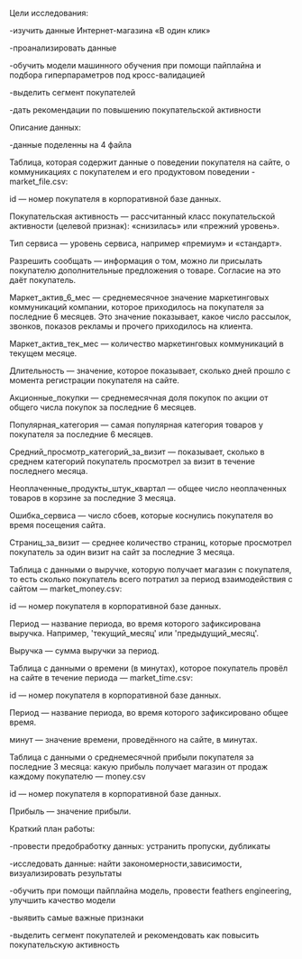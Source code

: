Цели исследования:

-изучить данные Интернет-магазина «В один клик»

-проанализировать данные

-обучить модели машинного обучения при помощи пайплайна и подбора гиперпараметров под кросс-валидацией 

-выделить сегмент покупателей

-дать рекомендации по повышению покупательской активности

Описание данных:

-данные поделенны на 4 файла

Таблица, которая содержит данные о поведении покупателя на сайте, о коммуникациях с покупателем и его продуктовом поведении - market_file.csv:

id — номер покупателя в корпоративной базе данных.

Покупательская активность — рассчитанный класс покупательской активности (целевой признак): «снизилась» или «прежний уровень».

Тип сервиса — уровень сервиса, например «премиум» и «стандарт».

Разрешить сообщать — информация о том, можно ли присылать покупателю дополнительные предложения о товаре. Согласие на это даёт покупатель.

Маркет_актив_6_мес — среднемесячное значение маркетинговых коммуникаций компании, которое приходилось на покупателя за последние 6 месяцев. Это значение показывает, какое число рассылок, звонков, показов рекламы и прочего приходилось на клиента.

Маркет_актив_тек_мес — количество маркетинговых коммуникаций в текущем месяце.

Длительность — значение, которое показывает, сколько дней прошло с момента регистрации покупателя на сайте.

Акционные_покупки — среднемесячная доля покупок по акции от общего числа покупок за последние 6 месяцев.

Популярная_категория — самая популярная категория товаров у покупателя за последние 6 месяцев.

Средний_просмотр_категорий_за_визит — показывает, сколько в среднем категорий покупатель просмотрел за визит в течение последнего месяца.

Неоплаченные_продукты_штук_квартал — общее число неоплаченных товаров в корзине за последние 3 месяца.

Ошибка_сервиса — число сбоев, которые коснулись покупателя во время посещения сайта.

Страниц_за_визит — среднее количество страниц, которые просмотрел покупатель за один визит на сайт за последние 3 месяца.

Таблица с данными о выручке, которую получает магазин с покупателя, то есть сколько покупатель всего потратил за период взаимодействия с сайтом — market_money.csv:

id — номер покупателя в корпоративной базе данных.

Период — название периода, во время которого зафиксирована выручка. Например, 'текущий_месяц' или 'предыдущий_месяц'.

Выручка — сумма выручки за период.

Таблица с данными о времени (в минутах), которое покупатель провёл на сайте в течение периода — market_time.csv:

id — номер покупателя в корпоративной базе данных.

Период — название периода, во время которого зафиксировано общее время.

минут — значение времени, проведённого на сайте, в минутах.

Таблица с данными о среднемесячной прибыли покупателя за последние 3 месяца: какую прибыль получает магазин от продаж каждому покупателю — money.csv

id — номер покупателя в корпоративной базе данных.

Прибыль — значение прибыли.

Краткий план работы:

-провести предобработку данных: устранить пропуски, дубликаты

-исследовать данные: найти закономерности,зависимости, визуализировать результаты

-обучить при помощи пайплайна модель, провести feathers engineering, улучшить качество модели

-выявить самые важные признаки

-выделить сегмент покупателей и рекомендовать как повысить покупательскую активность
